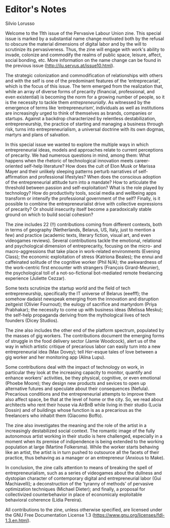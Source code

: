 # Editor's Notes

Silvio Lorusso

Welcome to the 11th issue of the Pervasive Labour Union zine. This special issue is marked by a substantial name change motivated both by the refusal to obscure the material dimensions of digital labor and by the will to scrutinize its pervasiveness. Thus, the zine will engage with work's ability to invade, colonize and commodify the realms of public space, leisure, affect, social bonding, etc. More information on the name change can be found in the previous issue (http://ilu.servus.at/issue10.html).  

The strategic colonization and commodification of relationships with others and with the self is one of the predominant features of the ‘entreprecariat’, which is the focus of this issue. The term emerged from the realization that, while an array of diverse forms of precarity (financial, professional, and even existential) is becoming the norm for a growing number of people, so it is the necessity to tackle them *entrepreneurially*. As witnessed by the emergence of terms like ‘entrepreneurism’, individuals as well as institutions are increasingly urged to think of themselves as brands, companies or startups. Against a backdrop characterized by relentless destabilization, entrepreneurship, the practice of starting and managing a business through risk, turns into entrepreneurialism, a universal doctrine with its own dogmas, martyrs and plans of salvation.

In this special issue we wanted to explore the multiple ways in which entrepreneurial ideas, models and approaches relate to current perceptions of precarity. We had numerous questions in mind, among them: What happens when the rhetoric of technological innovation meets career-oriented self-help literature? How does the cult of Elon Musk or Marissa Mayer and their unlikely sleeping patterns perturb narratives of self-affirmation and professional lifestyles? When does the conscious adoption of the entrepreneurial attitude turn into a mandate? How to articulate the threshold between passion and self-exploitation? What is the role played by technology? How do productivity tools, social media and wellbeing apps transform or intensify the professional government of the self? Finally, is it possible to combine the entrepreneurialist drive with collective expressions of precarity? Or should insecurity itself become a paradoxically stable ground on which to build social cohesion?

The zine includes 22 (!!) contributions coming from different contexts, both in terms of geography (Netherlands, Belarus, US, Italy, just to mention a few) and practice (academic texts, literary fiction, visual art, and even videogames reviews). Several contributions tackle the emotional, relational and psychological dimension of entreprecarity, focusing on the micro- and macro-aggressions that take place in work-related environments (Evening Class); the economic exploitation of stress (Katriona Beales); the ennui and caffeinated solitude of the cognitive worker (Phil N/A); the awkwardness of the work-centric first encounter with strangers (François Girard-Meunier), the psychological toll of a not-so-fictional bot-mediated remote freelancing experience (Juliette Cezzar).  

Some texts scrutinize the startup world and the field of tech entrepreneurship, specifically the IT universe of Belarus (eeefff); the somehow dadaist newspeak emerging from the innovation and disruption zeitgeist (Olivier Fournout); the eulogy of sacrifice and martyrdom (Priya Prabhakar); the necessity to come up with business ideas (Melissa Mesku); the self-help propaganda deriving from the mythological lives of tech founders (Dicey Studios).

The zine also includes the other end of the platform spectrum, populated by the masses of gig workers. The contributions document the emerging forms of struggle in the food delivery sector (Jamie Woodcock), alert us of the way in which artistic critique of precarious labor can easily turn into a new entrepreneurial idea (Max Dovey); tell *Her*-esque tales of love between a gig worker and her monitoring app (Alina Lupu). 

Some contributions deal with the impact of technology on work, in particular they look at the increasing capacity to monitor, quantify and enhance workers' activities, be they physical, cognitive, or even emotional (Phoebe Moore); they design new products and sevices to open up alternative futures and speculate about their consequences (Nefula). Precarious conditions and the entrepreneurial attempts to improve them also affect space, be that at the level of home or the city. So, we read about architects who rent their house via AirBnB while living in their studio (Lucia Dossin) and of buildings whose function is as a precarious as the freelancers who inhabit them (Giacomo Boffo).

The zine also investigates the meaning and the role of the artist in a increasingly destabilized social context. The romantic image of the fully autonomous artist working in their studio is here challenged, especially in a moment when its premise of indipendence is being extended to the working population at large (Martine Folkersma). While the worker starts behaving like an artist, the artist is in turn pushed to outsource all the facets of their practice, thus behaving as a manager or an entrepreneur (Anxious to Make).

In conclusion, the zine calls attention to means of breaking the spell of entrepreneurialism, such as a series of videogames about the dullness and dystopian character of contemporary digital and entrepreneurial labor (Gui Machiavelli); a deconstruction of the 'tyranny of methods' of pervasive optimization techniques (Michael Dieter); and finally, a proposal for collectivized counterbehavior in place of economicaly exploitable behavioral coherence (Lídia Pereira).

All contributions to the zine, unless otherwise specified, are licensed under the GNU Free Documentation License 1.3 (https://www.gnu.org/licenses/fdl-1.3.en.html).